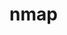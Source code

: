 # nmap


<!-- Network Mapping：网络扫描，扫描网络网段主机
Port Scanning：扫描开放端口
    NMAP的6种端口状态：
    open：TCP打开，UDP打开的。
    closed：关闭该端口的主机是可访问的，只是没有应用在侦听。
    filtered：没有回应，可能被过滤掉。
    unfiltered：没有被过滤的端口的主机是可访问的，无法判断open还是closed。（ACK SCAN专用）。
    open|filtered：（UDP, IP Proto, FIN, Null, Xmas scans使用）无法判断是Open还是被过滤掉了。
    closed|filtered：（IP ID idle scan专用）无法判断端口是closed还是被过滤掉了。
Service and Version Detection：判断服务和版本
OS Detection：判断操作系统版本 -->